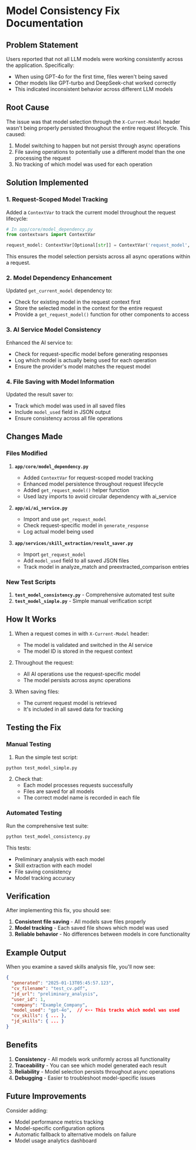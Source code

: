 # Model Consistency Fix Documentation

## Problem Statement

Users reported that not all LLM models were working consistently across the application. Specifically:
- When using GPT-4o for the first time, files weren't being saved
- Other models like GPT-turbo and DeepSeek-chat worked correctly
- This indicated inconsistent behavior across different LLM models

## Root Cause

The issue was that model selection through the `X-Current-Model` header wasn't being properly persisted throughout the entire request lifecycle. This caused:
1. Model switching to happen but not persist through async operations
2. File saving operations to potentially use a different model than the one processing the request
3. No tracking of which model was used for each operation

## Solution Implemented

### 1. Request-Scoped Model Tracking

Added a `ContextVar` to track the current model throughout the request lifecycle:

```python
# In app/core/model_dependency.py
from contextvars import ContextVar

request_model: ContextVar[Optional[str]] = ContextVar('request_model', default=None)
```

This ensures the model selection persists across all async operations within a request.

### 2. Model Dependency Enhancement

Updated `get_current_model` dependency to:
- Check for existing model in the request context first
- Store the selected model in the context for the entire request
- Provide a `get_request_model()` function for other components to access

### 3. AI Service Model Consistency

Enhanced the AI service to:
- Check for request-specific model before generating responses
- Log which model is actually being used for each operation
- Ensure the provider's model matches the request model

### 4. File Saving with Model Information

Updated the result saver to:
- Track which model was used in all saved files
- Include `model_used` field in JSON output
- Ensure consistency across all file operations

## Changes Made

### Files Modified

1. **`app/core/model_dependency.py`**
   - Added `ContextVar` for request-scoped model tracking
   - Enhanced model persistence throughout request lifecycle
   - Added `get_request_model()` helper function
   - Used lazy imports to avoid circular dependency with ai_service

2. **`app/ai/ai_service.py`**
   - Import and use `get_request_model`
   - Check request-specific model in `generate_response`
   - Log actual model being used

3. **`app/services/skill_extraction/result_saver.py`**
   - Import `get_request_model`
   - Add `model_used` field to all saved JSON files
   - Track model in analyze_match and preextracted_comparison entries

### New Test Scripts

1. **`test_model_consistency.py`** - Comprehensive automated test suite
2. **`test_model_simple.py`** - Simple manual verification script

## How It Works

1. When a request comes in with `X-Current-Model` header:
   - The model is validated and switched in the AI service
   - The model ID is stored in the request context
   
2. Throughout the request:
   - All AI operations use the request-specific model
   - The model persists across async operations
   
3. When saving files:
   - The current request model is retrieved
   - It's included in all saved data for tracking

## Testing the Fix

### Manual Testing

1. Run the simple test script:
```bash
python test_model_simple.py
```

2. Check that:
   - Each model processes requests successfully
   - Files are saved for all models
   - The correct model name is recorded in each file

### Automated Testing

Run the comprehensive test suite:
```bash
python test_model_consistency.py
```

This tests:
- Preliminary analysis with each model
- Skill extraction with each model  
- File saving consistency
- Model tracking accuracy

## Verification

After implementing this fix, you should see:

1. **Consistent file saving** - All models save files properly
2. **Model tracking** - Each saved file shows which model was used
3. **Reliable behavior** - No differences between models in core functionality

## Example Output

When you examine a saved skills analysis file, you'll now see:

```json
{
  "generated": "2025-01-13T05:45:57.123",
  "cv_filename": "test_cv.pdf",
  "jd_url": "preliminary_analysis",
  "user_id": 1,
  "company": "Example_Company",
  "model_used": "gpt-4o",  // <-- This tracks which model was used
  "cv_skills": { ... },
  "jd_skills": { ... }
}
```

## Benefits

1. **Consistency** - All models work uniformly across all functionality
2. **Traceability** - You can see which model generated each result
3. **Reliability** - Model selection persists throughout async operations
4. **Debugging** - Easier to troubleshoot model-specific issues

## Future Improvements

Consider adding:
- Model performance metrics tracking
- Model-specific configuration options
- Automatic fallback to alternative models on failure
- Model usage analytics dashboard
